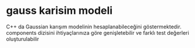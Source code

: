 # gauss karisim modeli
 C++ da Gaussian karışım modelinin hesaplanabileceğini göstermektedir. components dizisini ihtiyaçlarınıza göre genişletebilir ve farklı test değerleri oluşturulabilir
